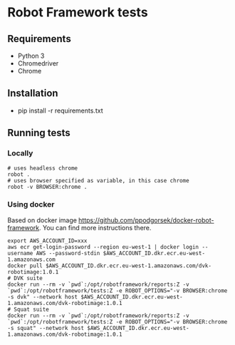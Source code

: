 # Robot Framework tests

## Requirements
- Python 3
- Chromedriver
- Chrome

## Installation
- pip install -r requirements.txt

## Running tests
### Locally
```
# uses headless chrome
robot .
# uses browser specified as variable, in this case chrome
robot -v BROWSER:chrome .
```
### Using docker
Based on docker image https://github.com/ppodgorsek/docker-robot-framework. You can find more instructions there.
```
export AWS_ACCOUNT_ID=xxx
aws ecr get-login-password --region eu-west-1 | docker login --username AWS --password-stdin $AWS_ACCOUNT_ID.dkr.ecr.eu-west-1.amazonaws.com
docker pull $AWS_ACCOUNT_ID.dkr.ecr.eu-west-1.amazonaws.com/dvk-robotimage:1.0.1
# DVK suite
docker run --rm -v `pwd`:/opt/robotframework/reports:Z -v `pwd`:/opt/robotframework/tests:Z -e ROBOT_OPTIONS="-v BROWSER:chrome -s dvk" --network host $AWS_ACCOUNT_ID.dkr.ecr.eu-west-1.amazonaws.com/dvk-robotimage:1.0.1
# Squat suite
docker run --rm -v `pwd`:/opt/robotframework/reports:Z -v `pwd`:/opt/robotframework/tests:Z -e ROBOT_OPTIONS="-v BROWSER:chrome -s squat" --network host $AWS_ACCOUNT_ID.dkr.ecr.eu-west-1.amazonaws.com/dvk-robotimage:1.0.1
```